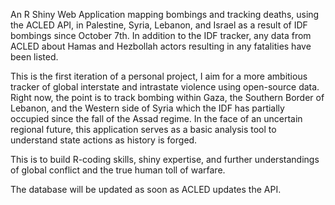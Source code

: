 An R Shiny Web Application mapping bombings and tracking deaths, using the ACLED API, in Palestine, Syria, Lebanon, and Israel as a result of IDF bombings since October 7th. In addition to the IDF tracker, any data from ACLED about Hamas and Hezbollah actors resulting in any fatalities have been listed.

This is the first iteration of a personal project, I aim for a more ambitious tracker of global interstate and intrastate violence using open-source data. Right now, the point is to track bombing within Gaza, the Southern Border of Lebanon, and the Western side of Syria which the IDF has partially occupied since the fall of the Assad regime. In the face of an uncertain regional future, this application serves as a basic analysis tool to understand state actions as history is forged.

This is to build R-coding skills, shiny expertise, and further understandings of global conflict and the true human toll of warfare.

The database will be updated as soon as ACLED updates the API.
